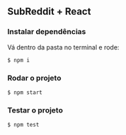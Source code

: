 ## SubReddit + React

### Instalar dependências
Vá dentro da pasta no terminal e rode:
```console
$ npm i
```

### Rodar o projeto
```console
$ npm start
```

### Testar o projeto
```console
$ npm test
```
